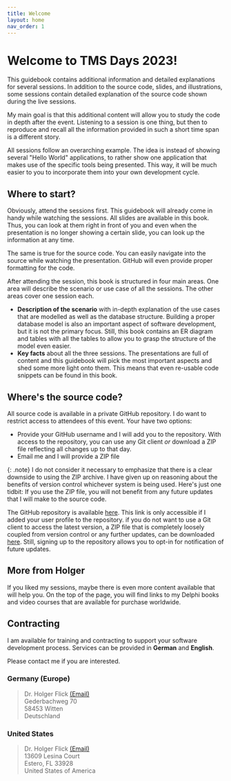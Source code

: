 ```yaml
---
title: Welcome
layout: home
nav_order: 1
---
```


# Welcome to TMS Days 2023!

This guidebook contains additional information and detailed explanations for several sessions. In addition to the source code, slides, and illustrations, some sessions contain detailed explanation of the source code shown during the live sessions.

My main goal is that this additional content will allow you to study the code in depth after the event. Listening to a session is one thing, but then to reproduce and recall all the information provided in such a short time span is a different story.

All sessions follow an overarching example. The idea is instead of showing several "Hello World" applications, to rather show one application that makes use of the specific tools being presented. This way, it will be much easier to you to incorporate them into your own development cycle.

## Where to start?

Obviously, attend the sessions first. This guidebook will already come in handy while watching the sessions. All slides are available in this book. Thus, you can look at them right in front of you and even when the presentation is no longer showing a certain slide, you can look up the information at any time. 

The same is true for the source code. You can easily navigate into the source while watching the presentation. GitHub will even provide proper formatting for the code.

After attending the session, this book is structured in four main areas. One area will describe the scenario or use case of all the sessions. The other areas cover one session each.

- **Description of the scenario** with in-depth explanation of the use cases that are modelled as well as the database structure. Building a proper database model is also an important aspect of software development, but it is not the primary focus. Still, this book contains an ER diagram and tables with all the tables to allow you to grasp the structure of the model even easier.
- **Key facts** about all the three sessions. The presentations are full of content and this guidebook will pick the most important aspects and shed some more light onto them. This means that even re-usable code snippets can be found in this book.

## Where's the source code?

All source code is available in a private GitHub repository. I do want to restrict access to attendees of this event. Your have two options:

- Provide your GitHub username and I will add you to the repository. With access to the repository, you can use any Git client *or* download a ZIP file reflecting all changes up to that day.
- Email me and I will provide a ZIP file

{: .note}
I do not consider it necessary to emphasize that there is a clear downside to using the ZIP archive. I have given up on reasoning about the benefits of version control whichever system is being used. Here's just one tidbit: If you use the ZIP file, you will not benefit from any future updates that I will make to the source code.

The GitHub repository is available [here](https://github.com/holgerflick/yardsales). This link is only accessible if I added your user profile to the repository. if you do not want to use a Git client to access the latest version, a ZIP file that is completely loosely coupled from version control or any further updates, can be downloaded [here](https://github.com/holgerflick/yardsales/archive/refs/heads/main.zip). Still, signing up to the repository allows you to opt-in for notification of future updates.

## More from Holger

If you liked my sessions, maybe there is even more content available that will help you. On the top of the page, you will find links to my Delphi books and video courses that are available for purchase worldwide. 

## Contracting

I am available for training and contracting to support your software development process. Services can be provided in **German** and **English**.

Please contact me if you are interested.

### Germany (Europe)
> Dr. Holger Flick [(Email)](holger@flixengineering.com)\
> Gederbachweg 70\
> 58453 Witten\
> Deutschland

### United States
> Dr. Holger Flick [(Email)](holger@flixengineering.com)\
> 13609 Lesina Court\
> Estero, FL  33928\
> United States of America
